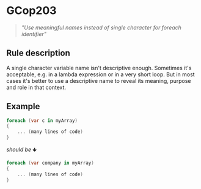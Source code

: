 ﻿# GCop203

> *"Use meaningful names instead of single character for foreach identifier"*

## Rule description

A single character variable name isn't descriptive enough. Sometimes it's acceptable, e.g. in a lambda expression or in a very short loop. But in most cases it's better to use a descriptive name to reveal its meaning, purpose and role in that context.

## Example

```csharp
foreach (var c in myArray)
{
    ... (many lines of code)
}
```

*should be* 🡻

```csharp
foreach (var company in myArray)
{
    ... (many lines of code)
}
```